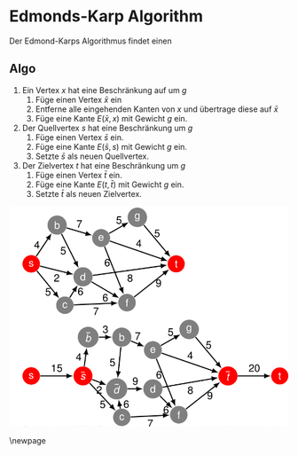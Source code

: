 # Edmonds-Karp Algorithm

Der Edmond-Karps Algorithmus findet einen 

## Algo

1. Ein Vertex $x$ hat eine Beschränkung auf um $g$
   1. Füge einen Vertex $\bar{x}$ ein
   2. Entferne alle eingehenden Kanten von $x$ und übertrage diese auf $\bar{x}$
   3. Füge eine Kante $E(\bar{x},x)$ mit Gewicht $g$ ein.
2. Der Quellvertex $s$ hat eine Beschränkung um $g$
   1. Füge einen Vertex $\bar{s}$ ein.
   2. Füge eine Kante $E(\bar{s},s)$ mit Gewicht $g$ ein.
   3. Setzte $\bar{s}$ als neuen Quellvertex.
3. Der Zielvertex $t$ hat eine Beschränkung um $g$
   1. Füge einen Vertex $\bar{t}$ ein.
   2. Füge eine Kante $E(t,\bar{t})$ mit Gewicht $g$ ein.
   3. Setzte $\bar{t}$ als neuen Zielvertex.

![Edmonds-Karp](images/edmondkarps.png)

\newpage